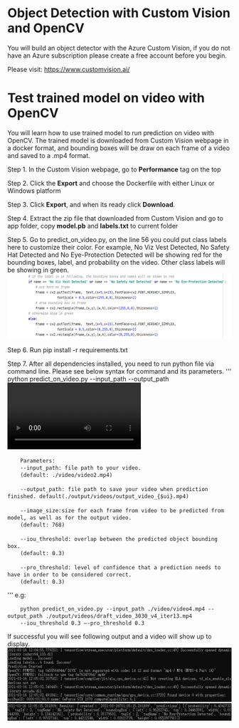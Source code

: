 # Object Detection with Custom Vision and OpenCV
You will build an object detector with the Azure Custom Vision, if you do not have an Azure subscription please
create a free account before you begin.

Please visit: https://www.customvision.ai/

# Test trained model on video with OpenCV
You will learn how to use trained model to run prediction on video with OpenCV. 
The trained model is downloaded from Custom Vision webpage in a docker format, 
and bounding boxes will be draw on each frame of a video and saved to a .mp4 format. 

Step 1. In the Custom Vision webpage, go to <b>Performance</b> tag on the top

Step 2. Click the <b>Export</b> and choose the Dockerfile with either Linux or Windows platform

Step 3. Click <b>Export</b>, and when its ready click <b>Download</b>.

Step 4. Extract the zip file that downloaded from Custom Vision and go to app folder, 
copy <b>model.pb</b> and <b>labels.txt</b> to current folder

Step 5. Go to predict_on_video.py, on the line 56 you could put class labels here to customize their color.
For example, No Viz Vest Detected, No Safety Hat Detected and No Eye-Protection Detected will 
be showing red for the bounding boxes, label, and probability on the video. Other class labels will be showing in green.  
![Screenshot](./img/Picture1.png)

Step 6. Run pip install -r requirements.txt

Step 7. After all dependencies installed, you need to run python file via command line. 
Please see below syntax for command and its parameters.
'''     
        python predict_on_video.py --input_path <your video path> --output_path <video output path> 
        --image_size <your desired image size, default is 768> --iou_threshold<float> 
        –-pro_threshold<float>

        Parameters:
        --input_path: file path to your video.
        (default: ./video/video2.mp4)

        --output_path: file path to save your video when prediction finished. default(./output/videos/output_video_{$ui}.mp4)

        --image_size:size for each frame from video to be predicted from model, as well as for the output video.
        (default: 768)

        --iou_threshold: overlap between the predicted object bounding box. 
        (default: 0.3)

        --pro_threshold: level of confidence that a prediction needs to have in order to be considered correct.
        (default: 0.3)
'''
e.g:

        python predict_on_video.py --input_path ./video/video4.mp4 --output_path ./output/videos/draft_video_3030_v4_iter13.mp4
        --iou_threshold 0.3 –-pro_threshold 0.3
        
If successful you will see following output and a video will show up to display.   
![Screenshot](./img/Picture2.png)
![Screenshot](./img/Picture3.png)





